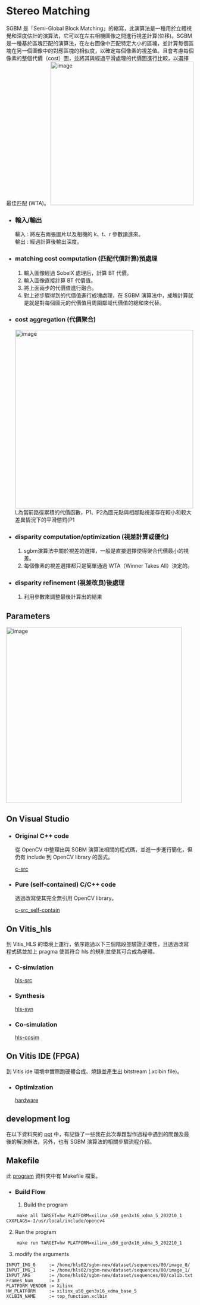 # Stereo Matching
SGBM 是「Semi-Global Block Matching」的縮寫，此演算法是一種用於立體視覺和深度估計的演算法，它可以在左右相機圖像之間進行視差計算(位移)。SGBM 是一種基於區塊匹配的演算法，在左右圖像中匹配特定大小的區塊，並計算每個區塊在另一個圖像中的對應區塊的相似度，以確定每個像素的視差值。且會考慮每個像素的整個代價（cost）圖，並將其與經過平滑處理的代價圖進行比較，以選擇最佳匹配 (WTA)。
    <img width="384" alt="image" src="https://github.com/bol-edu/robotics-computing/assets/99881755/c4eaf86f-6ba9-4b8d-9fb2-3d9dff1056ec">

- ### 輸入/輸出
    輸入 : 將左右兩張圖片以及相機的 k、t、r 參數讀進來。     
    輸出 : 經過計算後輸出深度。
- ### matching cost computation (匹配代價計算)預處理
    1. 輸入圖像經過 SobelX 處理后，計算 BT 代價。
    2. 輸入圖像直接計算 BT 代價值。
    3. 將上面兩步的代價值進行融合。
    4. 對上述步驟得到的代價值進行成塊處理，在 SGBM 演算法中，成塊計算就是就是對每個圖元的代價值用周圍鄰域代價值的總和來代替。
- ### cost aggregation (代價聚合) 
    <img width="478" alt="image" src="https://github.com/bol-edu/robotics-computing/assets/99881755/28a0837d-21b5-400c-8393-a4e6eafb9c6f">
    L為當前路徑累積的代價函數，P1、P2為圖元點與相鄰點視差存在較小和較大差異情況下的平滑懲罰(P1<P2)，第三項是為了消除各個方向路徑長度不同造成的影響。將所有r方向的匹配代價相加得到總的匹配代價(代價聚合)。
- ### disparity computation/optimization (視差計算或優化)
    1. sgbm演算法中關於視差的選擇，一般是直接選擇使得聚合代價最小的視差。
    2. 每個像素的視差選擇都只是簡單通過 WTA（Winner Takes All）決定的。
- ### disparity refinement (視差改良)後處理
    1. 利用參數來調整最後計算出的結果

## Parameters
   <img width="471" alt="image" src="https://github.com/bol-edu/robotics-computing/assets/99881755/f8483508-672a-46dc-9348-c79b68d3ce55">

## On Visual Studio
- ### Original C++ code
    從 OpenCV 中整理出與 SGBM 演算法相關的程式碼，並進一步進行簡化，但仍有 include 到 OpenCV library 的函式。
    
    [c-src](https://github.com/bol-edu/robotics-computing/tree/main/SGBM/c-src)

- ### Pure (self-contained) C/C++ code
    透過改寫使其完全無引用 OpenCV library。
    
    [c-src_self-contain](https://github.com/bol-edu/robotics-computing/tree/main/SGBM/c-src_self-contain)

## On Vitis_hls
   到 Vitis_HLS 的環境上運行，依序跑過以下三個階段並驗證正確性，且透過改寫程式碼並加上 pragma 使其符合 hls 的規則並使其可合成為硬體。
- ### C-simulation
    [hls-src](https://github.com/bol-edu/robotics-computing/tree/main/SGBM/hls-src)

- ### Synthesis
    [hls-syn](https://github.com/bol-edu/robotics-computing/tree/main/SGBM/hls-syn)

- ### Co-simulation
    [hls-cosim](https://github.com/bol-edu/robotics-computing/tree/main/SGBM/hls-cosim)

## On Vitis IDE (FPGA)
   到 Vitis ide 環境中實際跑硬體合成、燒錄並產生出 bitstream (.xclbin file)。
- ### Optimization
    [hardware](https://github.com/bol-edu/robotics-computing/tree/main/SGBM/hardware)
    
## development log
在以下資料夾的 [ppt](https://github.com/bol-edu/robotics-computing/tree/main/SGBM/ppt) 中，有記錄了一些我在此次專題製作過程中遇到的問題及最後的解決辦法，另外，也有 SGBM 演算法的相關步驟流程介紹。
    
## Makefile
   此 [program](https://github.com/bol-edu/robotics-computing/tree/main/SGBM/program) 資料夾中有 Makefile 檔案。
   
- ### Build Flow
    1. Build the program
```
    make all TARGET=hw PLATFORM=xilinx_u50_gen3x16_xdma_5_202210_1 CXXFLAGS=-I/usr/local/include/opencv4
```
   2. Run the program
```
    make run TARGET=hw PLATFORM=xilinx_u50_gen3x16_xdma_5_202210_1
```
   3. modify the arguments
```
INPUT_IMG_0 	:= /home/hls02/sgbm-new/dataset/sequences/00/image_0/
INPUT_IMG_1 	:= /home/hls02/sgbm-new/dataset/sequences/00/image_1/
INPUT_ARG 		:= /home/hls02/sgbm-new/dataset/sequences/00/calib.txt
Frames_Num 		:= 3
PLATFORM_VENDOR := Xilinx
HW_PLATFORM 	:= xilinx_u50_gen3x16_xdma_base_5
XCLBIN_NAME		:= top_function.xclbin
```




